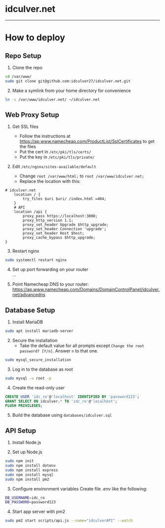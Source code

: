 # idculver.net

---

# How to deploy

## Repo Setup
1. Clone the repo
```bash
cd /var/www/
sudo git clone git@github.com:idculver27/idculver.net.git
```

2. Make a symlink from your home directory for convenience
```bash
ln -s /var/www/idculver.net/ ~/idculver.net
```

## Web Proxy Setup
1. Get SSL files
	- Follow the instructions at https://ap.www.namecheap.com/ProductList/SslCertificates to get the files
	- Put the cert in `/etc/pki/tls/certs/`
	- Put the key in `/etc/pki/tls/private/`

2. Edit `/etc/nginx/sites-available/default`
	- Change `root /var/www/html;` to `root /var/www/idculver.net;`
	- Replace the location with this:
```
# idculver.net
	location / {
		try_files $uri $uri/ /index.html =404;
	}
	# API
	location /api {
		proxy_pass https://localhost:3000;
		proxy_http_version 1.1;
		proxy_set_header Upgrade $http_upgrade;
		proxy_set_header Connection 'upgrade';
		proxy_set_header Host $host;
		proxy_cache_bypass $http_upgrade;
}
```

3. Restart nginx
```bash
sudo systemctl restart nginx
```

4. Set up port forwarding on your router  
...

5. Point Namecheap DNS to your router: https://ap.www.namecheap.com/Domains/DomainControlPanel/idculver.net/advancedns

## Database Setup
1. Install MariaDB
```bash
sudo apt install mariadb-server
```

2. Secure the installation
	- Take the default value for all prompts except `Change the root password? [Y/n]`. Answer `n` to that one.
```bash
sudo mysql_secure_installation
```

3. Log in to the database as root
```bash
sudo mysql -u root -p
```

4. Create the read-only user
```sql
CREATE USER 'idc_ro'@'localhost' IDENTIFIED BY 'password123';
GRANT SELECT ON idculver.* TO 'idc_ro'@'localhost';
FLUSH PRIVILEGES;
```

5. Build the database using `databases/idculver.sql`

## API Setup
1. Install Node.js

2. Set up Node.js
```bash
sudo npm init
sudo npm install dotenv
sudo npm install express
sudo npm install mysql
sudo npm install pm2
```

3. Configure environment variables
Create file .env like the following:
```bash
DB_USERNAME=idc_ro
DB_PASSWORD=password123
```

4. Start app server with pm2
```bash
sudo pm2 start scripts/api.js --name="idculverAPI" --watch
```
